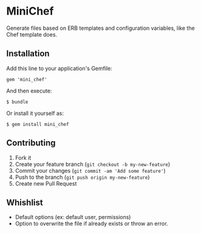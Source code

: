 MiniChef
========

Generate files based on ERB templates and configuration variables, like the Chef template does.


## Installation

Add this line to your application's Gemfile:

    gem 'mini_chef'

And then execute:

    $ bundle

Or install it yourself as:

    $ gem install mini_chef


## Contributing

1. Fork it
2. Create your feature branch (`git checkout -b my-new-feature`)
3. Commit your changes (`git commit -am 'Add some feature'`)
4. Push to the branch (`git push origin my-new-feature`)
5. Create new Pull Request

## Whishlist

- Default options (ex: default user, permissions)
- Option to overwrite the file if already exists or throw an error.
